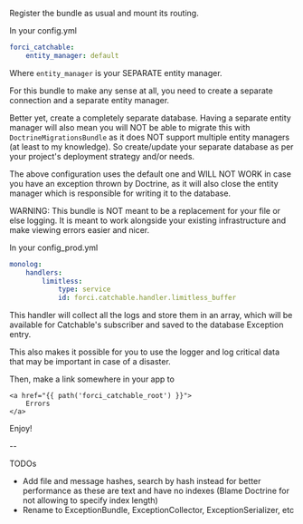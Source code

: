 Register the bundle as usual and mount its routing. 

In your config.yml

```yaml
forci_catchable:
    entity_manager: default
```

Where `entity_manager` is your SEPARATE entity manager.

For this bundle to make any sense at all, you need to create a separate connection and a separate entity manager.

Better yet, create a completely separate database. Having a separate entity manager will also mean you will NOT be able to migrate this with `DoctrineMigrationsBundle` as it does NOT support multiple entity managers (at least to my knowledge). So create/update your separate database as per your project's deployment strategy and/or needs.

The above configuration uses the default one and WILL NOT WORK in case you have an exception thrown by Doctrine, as it will also close the entity manager which is responsible for writing it to the database.

WARNING: This bundle is NOT meant to be a replacement for your file or else logging. It is meant to work alongside your existing infrastructure and make viewing errors easier and nicer.

In your config_prod.yml

```yaml
monolog:
    handlers:
        limitless:
            type: service
            id: forci.catchable.handler.limitless_buffer
```

This handler will collect all the logs and store them in an array, which will be available for Catchable's subscriber and saved to the database Exception entry.

This also makes it possible for you to use the logger and log critical data that may be important in case of a disaster.

Then, make a link somewhere in your app to

```twig
<a href="{{ path('forci_catchable_root') }}">
    Errors
</a>
```

Enjoy!

--

TODOs

- Add file and message hashes, search by hash instead for better performance as these are text and have no indexes (Blame Doctrine for not allowing to specify index length)
- Rename to ExceptionBundle, ExceptionCollector, ExceptionSerializer, etc